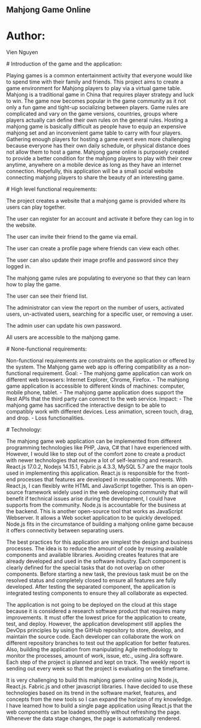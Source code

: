 ## Mahjong Game Online
# Author:
<p>Vien Nguyen</p>
# Introduction of the game and the application:
<p> Playing games is a common entertainment activity that everyone would like to spend time with their family and friends. This project aims to create a game environment for Mahjong players to play via a virtual game table. Mahjong is a traditional game in China that requires player strategy and luck to win. The game now becomes popular in the game community as it not only a fun game and tight-up socializing between players. Game rules are complicated and vary on the game versions, countries, groups where players actually can define their own rules on the general rules. Hosting a mahjong game is basically difficult as people have to equip an expensive mahjong set and an inconvenient game table to carry with four players. Gathering enough players for hosting a game event even more challenging because everyone has their own daily schedule, or physical distance does not allow them to host a game.
Mahjong game online is purposely created to provide a better condition for the mahjong players to play with their crew anytime, anywhere on a mobile device as long as they have an internet connection. Hopefully, this application will be a small social website connecting mahjong players to share the beauty of an interesting game.</p>
# High level functional requirements:
<p>The project creates a website that a mahjong game is provided where its users can play together.</p>
<p>The user can register for an account and activate it before they can log in to the website.</p>
<p>The user can invite their friend to the game via email.</p>
<p>The user can create a profile page where friends can view each other.</p>
<p>The user can also update their image profile and password since they logged in.</p>
<p>The mahjong game rules are populating to everyone so that they can learn how to play the game.</p>
<p>The user can see their friend list.</p>
<p>The administrator can view the report on the number of users, activated users, un-activated users, searching for a specific user, or removing a user.</p>
<p>The admin user can update his own password.</p>
<p>All users are accessible to the mahjong game.</p>
# None-functional requirements:
<p>
  Non-functional requirements are constraints on the application or offered by the system. The Mahjong game web app is offering compatibility as a non-functional requirement.
Goal:
- The mahjong game application can work on different web browsers: Internet Explorer, Chrome, Firefox.
- The mahjong game application is accessible to different kinds of machines: computer, mobile phone, tablet.
- The mahjong game application does support the Rest APIs that the third party can connect to the web service.
Impact:
- The mahjong game has sacrificed the interactive design to be able to compatibly work with different devices. Less animation, screen touch, drag, and drop.
- Loss functionalities. </p>
# Technology:
<p>The mahjong game web application can be implemented from different programming technologies like PHP, Java, C# that I have experienced with. However, I would like to step out of the comfort zone to create a product with newer technologies that require a lot of self-learning and research. React.js 17.0.2, Nodejs 14.15.1, Fabric.js 4.3.3, MySQL 5.7 are the major tools used in implementing this application. 
React.js is responsible for the front-end processes that features are developed in reusable components. With React.js, I can flexibly write HTML and JavaScript together.
This is an open-source framework widely used in the web developing community that will benefit if technical issues arise during the development, I could have supports from the community.
Node.js is accountable for the business at the backend. This is another open-source tool that works as JavaScript Webserver. It allows a Web socket application to be quickly developed. Node.js fits in the circumstance of building a mahjong online game because it offers connectivity between separating users. </p>
<p>The best practices for this application are simplest the design and business processes. The idea is to reduce the amount of code by reusing available components and available libraries. Avoiding creates features that are already developed and used in the software industry. Each component is clearly defined for the special tasks that do not overlap on other components. Before starting a new task, the previous task must be on the resolved status and completely closed to ensure all features are fully developed. After testing the separated component, the application is integrated testing components to ensure they all collaborate as expected.</p>
<p>The application is not going to be deployed on the cloud at this stage because it is considered a research software product that requires many improvements. It must offer the lowest price for the application to create, test, and deploy. However, the application development still applies the DevOps principles by using the GitHub repository to store, develop, and maintain the source code. Each developer can collaborate the work on different repository branches to test out the application for better features. Also, building the application from manipulating Agile methodology to monitor the processes, amount of work, issue, etc., using Jira software. Each step of the project is planned and kept on track. The weekly report is sending out every week so that the project is evaluating on the timeframe.</p>
<p>It is very challenging to build this mahjong game online using Node.js, React.js. Fabric.js and other javascript libraries. I have decided to use these technologies based on its trend in the software market, features, and concepts from the new tools so I can expand the horizon of my knowledge. 
I have learned how to build a single page application using React.js that the web components can be loaded smoothly without refreshing the page. Whenever the data stage changes, the page is automatically rendered.</p>
